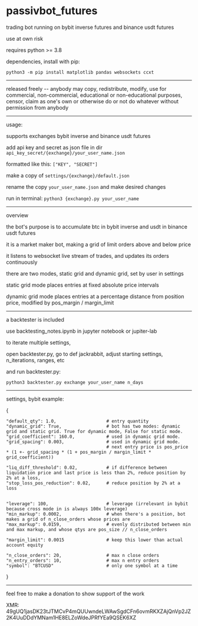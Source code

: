 # passivbot_futures
trading bot running on bybit inverse futures and binance usdt futures

use at own risk


requires python >= 3.8


dependencies, install with pip:


`python3 -m pip install matplotlib pandas websockets ccxt`


------------------------------------------------------------------

released freely -- anybody may copy, redistribute, modify, use for commercial, non-commercial, educational or non-educational purposes, censor, claim as one's own or otherwise do or not do whatever without permission from anybody

------------------------------------------------------------------

usage:

supports exchanges bybit inverse and binance usdt futures

add api key and secret as json file in dir `api_key_secret/{exchange}/your_user_name.json`


formatted like this: `["KEY", "SECRET"]`


make a copy of `settings/{exchange}/default.json`

rename the copy `your_user_name.json` and make desired changes

run in terminal: `python3 {exchange}.py your_user_name`

------------------------------------------------------------------
overview

the bot's purpose is to accumulate btc in bybit inverse and usdt in binance usdt futures

it is a market maker bot, making a grid of limit orders above and below price

it listens to websocket live stream of trades, and updates its orders continuously

there are two modes, static grid and dynamic grid, set by user in settings

static grid mode places entries at fixed absolute price intervals

dynamic grid mode places entries at a percentage distance from position price, modified by pos_margin / margin_limit

------------------------------------------------------------------

a backtester is included

use backtesting_notes.ipynb in jupyter notebook or jupiter-lab

to iterate multiple settings,

open backtester.py, go to def jackrabbit, adjust starting settings, n_iterations, ranges, etc

and run backtester.py:

`python3 backtester.py exchange your_user_name n_days`



------------------------------------------------------------------

settings, bybit example:

{

    "default_qty": 1.0,                   # entry quantity
    "dynamic_grid": True,                 # bot has two modes: dynamic grid and static grid. True for dynamic mode, False for static mode.
    "grid_coefficient": 160.0,            # used in dynamic grid mode.
    "grid_spacing": 0.003,                # used in dynamic grid mode.
                                          # next entry price is pos_price * (1 +- grid_spacing * (1 + pos_margin / margin_limit * grid_coefficient))
                                          
    "liq_diff_threshold": 0.02,           # if difference between liquidation price and last price is less than 2%, reduce position by 2% at a loss,
    "stop_loss_pos_reduction": 0.02,      # reduce position by 2% at a loss
    
    
    "leverage": 100,                      # leverage (irrelevant in bybit because cross mode in is always 100x leverage)
    "min_markup": 0.0002,                 # when there's a position, bot makes a grid of n_close_orders whose prices are
    "max_markup": 0.0159,                 # evenly distributed between min and max markup, and whose qtys are pos_size // n_close_orders
    
    "margin_limit": 0.0015                # keep this lower than actual account equity
                                          
    "n_close_orders": 20,                 # max n close orders
    "n_entry_orders": 10,                 # max n entry orders
    "symbol": "BTCUSD"                    # only one symbol at a time

}


------------------------------------------------------------------

feel free to make a donation to show support of the work

XMR: 49gUQ1jasDK23tJTMCvP4mQUUwndeLWAwSgdCFn6ovmRKXZAjQnVp2JZ2K4UuDDdYMNam1HE8ELZoWdeJPRfYEa9QSEK6XZ
